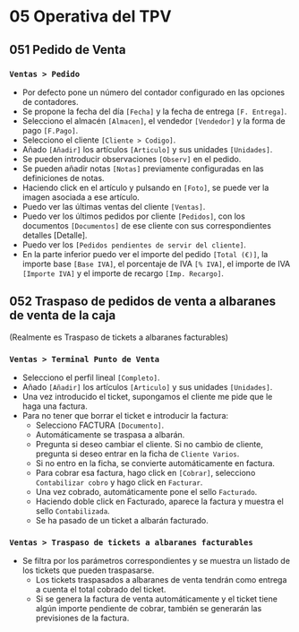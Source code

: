 # 05 Operativa del TPV

## 051 Pedido de Venta
### `Ventas > Pedido`
* Por defecto pone un número del contador configurado en las opciones de contadores.
* Se propone la fecha del día `[Fecha]` y la fecha de entrega `[F. Entrega]`.
* Selecciono el almacén `[Almacen]`, el vendedor `[Vendedor]` y la forma de pago `[F.Pago]`.
* Selecciono el cliente `[Cliente > Codigo]`.
* Añado `[Añadir]` los artículos `[Articulo]` y sus unidades `[Unidades]`.
* Se pueden introducir observaciones `[Observ]` en el pedido.
* Se pueden añadir notas `[Notas]` previamente configuradas en las definiciones de notas.
* Haciendo click en el artículo y pulsando en `[Foto]`, se puede ver la imagen asociada a ese artículo.
* Puedo ver las últimas ventas del cliente `[Ventas]`.
* Puedo ver los últimos pedidos por cliente `[Pedidos]`, con los documentos `[Documentos]` de ese cliente con sus correspondientes detalles [Detalle].
* Puedo ver los `[Pedidos pendientes de servir del cliente]`.
* En la parte inferior puedo ver el importe del pedido `[Total (€)]`, la importe base `[Base IVA]`, el porcentaje de IVA `[% IVA]`, el importe de IVA `[Importe IVA]` y el importe de recargo `[Imp. Recargo]`.

## 052 Traspaso de pedidos de venta a albaranes de venta de la caja
(Realmente es Traspaso de tickets a albaranes facturables)
### `Ventas > Terminal Punto de Venta`
* Selecciono el perfil lineal `[Completo]`.
* Añado `[Añadir]` los artículos `[Articulo]` y sus unidades `[Unidades]`.
* Una vez introducido el ticket, supongamos el cliente me pide que le haga una factura.
* Para no tener que borrar el ticket e introducir la factura:
  * Selecciono FACTURA `[Documento]`.
  * Automáticamente se traspasa a albarán.
  * Pregunta si deseo cambiar el cliente. Si no cambio de cliente, pregunta si deseo entrar en la ficha de `Cliente Varios`.
  * Si no entro en la ficha, se convierte automáticamente en factura.
  * Para cobrar esa factura, hago click en `[Cobrar]`, selecciono `Contabilizar cobro` y hago click en `Facturar`.
  * Una vez cobrado, automáticamente pone el sello `Facturado`.
  * Haciendo doble click en Facturado, aparece la factura y muestra el sello `Contabilizada`.
  * Se ha pasado de un ticket a albarán facturado.

### `Ventas > Traspaso de tickets a albaranes facturables`
* Se filtra por los parámetros correspondientes y se muestra un listado de los tickets que pueden traspasarse.
	* Los tickets traspasados a albaranes de venta tendrán como entrega a cuenta el total cobrado del ticket.
	* Si se genera la factura de venta automáticamente y el ticket tiene algún importe pendiente de cobrar, también se generarán las previsiones de la factura.
